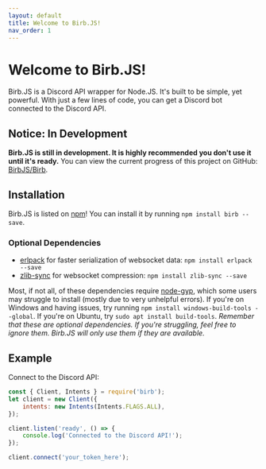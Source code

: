 ```yaml
---
layout: default
title: Welcome to Birb.JS!
nav_order: 1
---
```


# Welcome to Birb.JS!
Birb.JS is a Discord API wrapper for Node.JS. It's built to be simple, yet powerful. With just a few lines of code, you can get a Discord bot connected to the Discord API.

## Notice: In Development
**Birb.JS is still in development. It is highly recommended you don't use it until it's ready.** You can view the current progress of this project on GitHub: [BirbJS/Birb](https://github.com/BirbJS/Birb).

## Installation
Birb.JS is listed on [npm](https://www.npmjs.com/package/birb)! You can install it by running `npm install birb --save`.

### Optional Dependencies
- [erlpack](https://npmjs.com/package/erlpack) for faster serialization of websocket data: `npm install erlpack --save`
- [zlib-sync](https://npmjs.com/package/zlib-sync) for websocket compression: `npm install zlib-sync --save`

Most, if not all, of these dependencies require [node-gyp](https://github.com/nodejs/node-gyp), which some users may struggle to install (mostly due to very unhelpful errors). If you're on Windows and having issues, try running `npm install windows-build-tools --global`. If you're on Ubuntu, try `sudo apt install build-tools`. *Remember that these are optional dependencies. If you're struggling, feel free to ignore them. Birb.JS will only use them if they are available.*

## Example
Connect to the Discord API:
```js
const { Client, Intents } = require('birb');
let client = new Client({
    intents: new Intents(Intents.FLAGS.ALL),
});

client.listen('ready', () => {
    console.log('Connected to the Discord API!');
});

client.connect('your_token_here');
```
